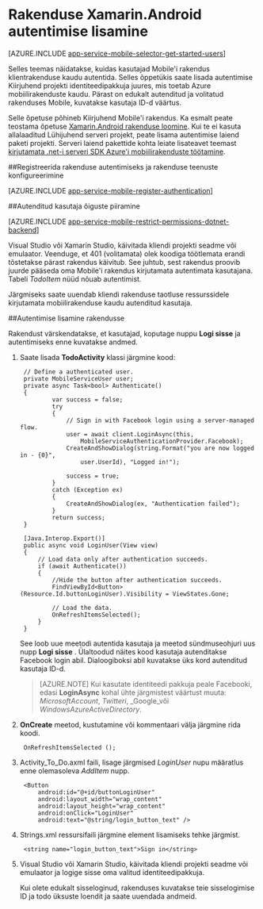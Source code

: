 <properties
    pageTitle="Autentimise mobiilirakenduste Xamarin Android kasutamise alustamine"
    description="Saate teada, kuidas kasutada mobiilirakenduste Xamarin Androidi rakenduse kaudu identiteedipakkujad, sh AAD, Google, Facebooki, Twitteri ja Microsoft kasutajate autentimiseks."
    services="app-service\mobile"
    documentationCenter="xamarin"
    authors="adrianhall"
    manager="dwrede"
    editor=""/>

<tags
    ms.service="app-service-mobile"
    ms.workload="mobile"
    ms.tgt_pltfrm="mobile-xamarin-android"
    ms.devlang="dotnet"
    ms.topic="article"
    ms.date="10/01/2016"
    ms.author="adrianha"/>

# <a name="add-authentication-to-your-xamarinandroid-app"></a>Rakenduse Xamarin.Android autentimise lisamine

[AZURE.INCLUDE [app-service-mobile-selector-get-started-users](../../includes/app-service-mobile-selector-get-started-users.md)]

Selles teemas näidatakse, kuidas kasutajad Mobile'i rakendus klientrakenduse kaudu autentida. Selles õppetükis saate lisada autentimise Kiirjuhend projekti identiteedipakkuja juures, mis toetab Azure mobiilirakenduste kaudu. Pärast on edukalt autenditud ja volitatud rakenduses Mobile, kuvatakse kasutaja ID-d väärtus.

Selle õpetuse põhineb Kiirjuhend Mobile'i rakendus. Ka esmalt peate teostama õpetuse [Xamarin.Android rakenduse loomine]. Kui te ei kasuta allalaaditud Lühijuhend serveri projekt, peate lisama autentimise laiend paketi projekti. Serveri laiend pakettide kohta leiate lisateavet teemast [kirjutamata .net-i serveri SDK Azure'i mobiilirakenduste töötamine](app-service-mobile-dotnet-backend-how-to-use-server-sdk.md).

##<a name="register"></a>Registreerida rakenduse autentimiseks ja rakenduse teenuste konfigureerimine

[AZURE.INCLUDE [app-service-mobile-register-authentication](../../includes/app-service-mobile-register-authentication.md)]

##<a name="permissions"></a>Autenditud kasutaja õiguste piiramine

[AZURE.INCLUDE [app-service-mobile-restrict-permissions-dotnet-backend](../../includes/app-service-mobile-restrict-permissions-dotnet-backend.md)]

Visual Studio või Xamarin Studio, käivitada kliendi projekti seadme või emulaator. Veenduge, et 401 (volitamata) olek koodiga töötlemata erandi tõstetakse pärast rakendus käivitub. See juhtub, sest rakendus proovib juurde pääseda oma Mobile'i rakendus kirjutamata autentimata kasutajana. Tabeli *TodoItem* nüüd nõuab autentimist.

Järgmiseks saate uuendab kliendi rakenduse taotluse ressurssidele kirjutamata mobiilirakenduse kaudu autenditud kasutaja.

##<a name="add-authentication"></a>Autentimise lisamine rakendusse

Rakendust värskendatakse, et kasutajad, koputage nuppu **Logi sisse** ja autentimiseks enne kuvatakse andmed.

1. Saate lisada **TodoActivity** klassi järgmine kood:

        // Define a authenticated user.
        private MobileServiceUser user;
        private async Task<bool> Authenticate()
        {
                var success = false;
                try
                {
                    // Sign in with Facebook login using a server-managed flow.
                    user = await client.LoginAsync(this,
                        MobileServiceAuthenticationProvider.Facebook);
                    CreateAndShowDialog(string.Format("you are now logged in - {0}",
                        user.UserId), "Logged in!");

                    success = true;
                }
                catch (Exception ex)
                {
                    CreateAndShowDialog(ex, "Authentication failed");
                }
                return success;
        }

        [Java.Interop.Export()]
        public async void LoginUser(View view)
        {
            // Load data only after authentication succeeds.
            if (await Authenticate())
            {
                //Hide the button after authentication succeeds.
                FindViewById<Button>(Resource.Id.buttonLoginUser).Visibility = ViewStates.Gone;

                // Load the data.
                OnRefreshItemsSelected();
            }
        }

    See loob uue meetodi autentida kasutaja ja meetod sündmuseohjuri uus nupp **Logi sisse** . Ülaltoodud näites kood kasutaja autenditakse Facebook login abil. Dialoogiboksi abil kuvatakse üks kord autenditud kasutaja ID-d.

    > [AZURE.NOTE] Kui kasutate identiteedi pakkuja peale Facebooki, edasi **LoginAsync** kohal ühte järgmistest väärtust muuta: _MicrosoftAccount_, _Twitteri_, _Google_või _WindowsAzureActiveDirectory_.

3. **OnCreate** meetod, kustutamine või kommentaari välja järgmine rida koodi.

        OnRefreshItemsSelected ();

4. Activity_To_Do.axml faili, lisage järgmised *LoginUser* nupu määratlus enne olemasoleva *AddItem* nupp.

        <Button
            android:id="@+id/buttonLoginUser"
            android:layout_width="wrap_content"
            android:layout_height="wrap_content"
            android:onClick="LoginUser"
            android:text="@string/login_button_text" />

5. Strings.xml ressursifaili järgmine element lisamiseks tehke järgmist.

        <string name="login_button_text">Sign in</string>

6. Visual Studio või Xamarin Studio, käivitada kliendi projekti seadme või emulaator ja logige sisse oma valitud identiteedipakkuja.

    Kui olete edukalt sisseloginud, rakenduses kuvatakse teie sisselogimise ID ja todo üksuste loendit ja saate uuendada andmeid.


<!-- URLs. -->
[Xamarin.Android rakenduse loomine]: app-service-mobile-xamarin-android-get-started.md
